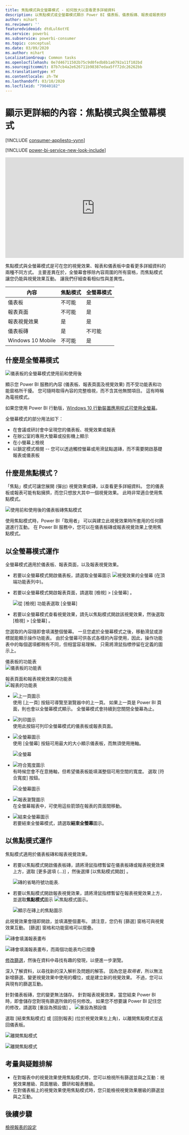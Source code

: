 ```yaml
---
title: 焦點模式與全螢幕模式 - 如何放大以查看更多詳細資料
description: 以焦點模式或全螢幕模式顯示 Power BI 儀表板、儀表板磚、報表或報表視覺效果的文件
author: mihart
ms.reviewer: ''
featuredvideoid: dtdLul6otYE
ms.service: powerbi
ms.subservice: powerbi-consumer
ms.topic: conceptual
ms.date: 03/09/2020
ms.author: mihart
LocalizationGroup: Common tasks
ms.openlocfilehash: 0e7d46711502b75c9d0fedb8b1a0792a11f102bd
ms.sourcegitcommit: 87b7cb4a2e626711b98387edaa5ff72dc26262bb
ms.translationtype: HT
ms.contentlocale: zh-TW
ms.lasthandoff: 03/10/2020
ms.locfileid: "79040182"
---
```

# <a name="display-content-in-more-detail-focus-mode-and-full-screen-mode"></a>顯示更詳細的內容：焦點模式與全螢幕模式

[!INCLUDE [consumer-appliesto-yynn](../includes/consumer-appliesto-yynn.md)]

[!INCLUDE [power-bi-service-new-look-include](../includes/power-bi-service-new-look-include.md)]    

<iframe width="560" height="315" src="https://www.youtube.com/embed/dtdLul6otYE" frameborder="0" allowfullscreen></iframe>

焦點模式與全螢幕模式是可在您的視覺效果、報表和儀表板中查看更多詳細資料的兩種不同方式。  主要差異在於，全螢幕會移除內容周圍的所有窗格，而焦點模式讓您仍能與視覺效果互動。 讓我們仔細查看相似性與差異性。  

|內容    | 焦點模式  |全螢幕模式  |
|---------|---------|----------------------|
|儀表板     |   不可能     | 是 |
|報表頁面   | 不可能  | 是|
|報表視覺效果 | 是    | 是 |
|儀表板磚 | 是    | 不可能 |
|Windows 10 Mobile | 不可能 | 是 |

## <a name="what-is-full-screen-mode"></a>什麼是全螢幕模式

![儀表板的全螢幕模式使用前和使用後](media/end-user-focus/power-bi-dashboards-focus.png)

顯示您 Power BI 服務的內容 (儀表板、報表頁面及視覺效果) 而不受功能表和功能窗格所干擾。  您可隨時取得內容的完整檢視，而不含其他無關項目。 這有時稱為電視模式。   

如果您使用 Power BI 行動版，[Windows 10 行動裝置應用程式可使用全螢幕](./mobile/mobile-windows-10-app-presentation-mode.md)。 

全螢幕模式的部分用法如下：

* 在會議或研討會中呈現您的儀表板、視覺效果或報表
* 在辦公室的專用大螢幕或投影機上顯示
* 在小螢幕上檢視
* 以鎖定模式檢閱 -- 您可以透過觸控螢幕或用滑鼠點選磚，而不需要開啟基礎報表或儀表板

## <a name="what-is-focus-mode"></a>什麼是焦點模式？

「焦點」模式可讓您展開 (彈出) 視覺效果或磚，以查看更多詳細資料。  您的儀表板或報表可能有點擁擠，而您只想放大其中一個視覺效果。  此時非常適合使用焦點模式。  

![使用前和使用後的儀表板磚焦點模式](media/end-user-focus/power-bi-compare-dash.png)

使用焦點模式時，Power BI「取用者」  可以與建立此視覺效果時所套用的任何篩選進行互動。  在 Power BI 服務中，您可以在儀表板磚或報表視覺效果上使用焦點模式。

## <a name="working-in-full-screen-mode"></a>以全螢幕模式運作

全螢幕模式適用於儀表板、報表頁面，以及報表視覺效果。 

- 若要以全螢幕模式開啟儀表板，請選取全螢幕圖示 ![視覺效果的全螢幕](media/end-user-focus/power-bi-full-screen-icon.png) (在頂端功能表列中)。 

- 若要以全螢幕模式開啟報表頁面，請選取 [檢視]   > [全螢幕]  。

    ![從 [檢視] 功能表選取 [全螢幕]](media/end-user-focus/power-bi-view.png)


- 若要以全螢幕模式查看視覺效果，請先以焦點模式開啟該視覺效果，然後選取 [檢視]   > [全螢幕]  。  


您選取的內容隨即會填滿整個螢幕。    一旦您處於全螢幕模式之後，移動滑鼠或游標就能顯示操作功能表。 由於全螢幕可供各式各樣的內容使用，因此，操作功能表中的每個選項都稍有不同，但相當容易理解。  只需將滑鼠指標停留在定義的圖示上。

儀表板的功能表    
![儀表板的功能表](media/end-user-focus/power-bi-full-screen-dash.png)    

報表頁面和報表視覺效果的功能表    
![報表的功能表](media/end-user-focus/power-bi-report-full-screen.png)    

  * ![上一頁圖示](media/end-user-focus/power-bi-back-icon.png)    
  使用 [上一頁]  按鈕可導覽至瀏覽器中的上一頁。 如果上一頁是 Power BI 頁面，則也會以全螢幕模式顯示。  全螢幕模式會持續到您關閉全螢幕為止。

  * ![列印圖示](media/end-user-focus/power-bi-print-icon.png)    
  使用此按鈕可列印全螢幕模式的儀表板或報表頁面。

  * ![全螢幕圖示](media/end-user-focus/power-bi-fit-to-screen-icon.png)    
    使用 [全螢幕]  按鈕可用最大的大小顯示儀表板，而無須使用捲軸。  

    ![全螢幕](media/end-user-focus/power-bi-fit-screen.png)

  * ![符合寬度圖示](media/end-user-focus/power-bi-fit-width.png)       
    有時候您會不在意捲軸，但希望儀表板能填滿整個可用空間的寬度。 選取 [符合寬度]  按鈕。    

    ![全螢幕圖示](media/end-user-focus/power-bi-fit-to-width-new.png)

  * ![報表瀏覽圖示](media/end-user-focus/power-bi-report-nav2.png)       
    在全螢幕報表中，可使用這些箭頭在報表的頁面間移動。    
  * ![結束全螢幕圖示](media/end-user-focus/exit-fullscreen-new.png)     
  若要結束全螢幕模式，請選取**結束全螢幕**圖示。

      

## <a name="working-in-focus-mode"></a>以焦點模式運作

焦點模式適用於儀表板磚和報表視覺效果。 

- 若要以焦點模式開啟儀表板磚，請將滑鼠指標暫留在儀表板磚或報表視覺效果上方，選取 [更多選項 (...)]  ，然後選擇 [以焦點模式開啟]  。

    ![磚的省略符號功能表](media/end-user-focus/power-bi-dashboard-focus.png). 

- 若要以焦點模式開啟報表視覺效果，請將滑鼠指標暫留在報表視覺效果上方，並選取**焦點模式**圖示 ![焦點模式圖示](media/end-user-focus/pbi_popout.jpg)。  

   ![顯示在磚上的焦點圖示](media/end-user-focus/power-bi-hover-focus-icon.png)



此視覺效果會隨即開啟，並填滿整個畫布。 請注意，您仍有 [篩選]  窗格可與視覺效果互動。 [篩選]  窗格和功能窗格可以摺疊。

   ![磚會填滿報表畫布](media/end-user-focus/power-bi-focus-filter.png)


   ![磚會填滿報表畫布，而兩個功能表均已摺疊](media/end-user-focus/power-bi-menu-collapse.png)  

[修改篩選](end-user-report-filter.md)，然後在資料中尋找有趣的發現，以便進一步瀏覽。  

深入了解資料，以尋找新的深入解析及問題的解答。 因為您是*取用者*，所以無法新增篩選、變更視覺效果中使用的欄位，或是建立新的視覺效果。  不過，您可以與現有的篩選互動。 

針對儀表板磚，您的變更無法儲存。 針對報表視覺效果，當您結束 Power BI 時，即會儲存您對現有篩選所做的任何修改。 如果您不想要讓 Power BI 記住您的修改，請選取 [重設為預設值]  。 ![重設為預設值](media/end-user-focus/power-bi-resets.png)  

選取 [結束焦點模式]  或 [回到報表]  (位於視覺效果左上角)，以離開焦點模式並返回儀表板。

![離開焦點模式](media/end-user-focus/power-bi-exit.png)    

![離開焦點模式](media/end-user-focus/power-bi-back-to-report.png)  

## <a name="considerations-and-troubleshooting"></a>考量與疑難排解

* 在對報表中的視覺效果使用焦點模式時，您可以檢視所有篩選並與之互動：視覺效果層級、頁面層級、鑽研和報表層級。    
* 在對儀表板上的視覺效果使用焦點模式時，您只能檢視視覺效果層級的篩選並與之互動。

## <a name="next-steps"></a>後續步驟

[檢視報表的設定](end-user-report-view.md)